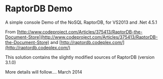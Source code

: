 RaptorDB Demo
=============

A simple console Demo of the NoSQL RaptorDB, for VS2013 and .Net 4.5.1

From [http://www.codeproject.com/Articles/375413/RaptorDB-the-Document-Store](http://www.codeproject.com/Articles/375413/RaptorDB-the-Document-Store)
and [http://raptordb.codeplex.com/](http://raptordb.codeplex.com/)

This solution contains the slightly modified sources of RaptorDB (version 3.1.0)

More details will follow....
March 2014

